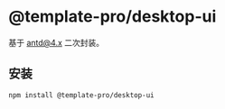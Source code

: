 # @template-pro/desktop-ui

基于 [antd@4.x](https://4x.ant.design/) 二次封装。

## 安装

```bash
npm install @template-pro/desktop-ui
```
